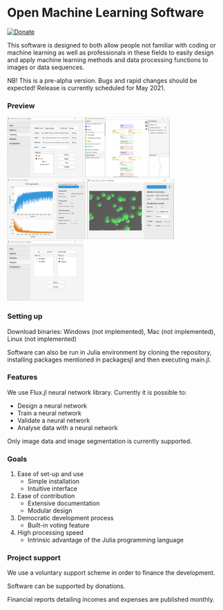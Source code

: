 # Open Machine Learning Software
[![Donate](https://img.shields.io/badge/Donate-PayPal-blue.svg)](https://www.paypal.com/donate/?hosted_button_id=EJ2J3BVKYPJPY)

This software is designed to both allow people not familiar with coding or machine learning as well as professionals in these fields to easily design and apply machine learning methods and data processing functions to images or data sequences.

NB! This is a pre-alpha version. Bugs and rapid changes should be expected! Release is currently scheduled for May 2021.

### Preview

<img  src="docs/scrrenshots/training.png" height = 140em> <img  src="docs/scrrenshots/designer.png" height = 140em> <img  src="docs/scrrenshots/trainingplot.png" height = 140em> <img  src="docs/scrrenshots/validationplot.png" height = 140em> <img  src="docs/scrrenshots/analysis.png" height = 140em>


### Setting up
Download binaries: Windows (not implemented), Mac (not implemented), Linux (not implemented)

Software can also be run in Julia environment by cloning the repository, installing packages mentioned in packagesjl and then executing main.jl.

### Features
We use Flux.jl neural network library. Currently it is possible to:
  - Design a neural network
  - Train a neural network
  - Validate a neural network
  - Analyse data with a neural network
  
Only image data and image segmentation is currently supported.

### Goals
1. Ease of set-up and use
      - Simple installation
      - Intuitive interface
2. Ease of contribution
      - Extensive documentation
      - Modular design
3. Democratic development process
      - Built-in voting feature
4. High processing speed
      - Intrinsic advantage of the Julia programming language

### Project support
We use a voluntary support scheme in order to finance the development. 

Software can be supported by donations.

Financial reports detailing incomes and expenses are published monthly.
